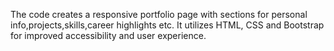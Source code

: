 The code creates a responsive portfolio page with sections for personal info,projects,skills,career highlights etc. It utilizes HTML, CSS and Bootstrap for improved accessibility and user experience.
